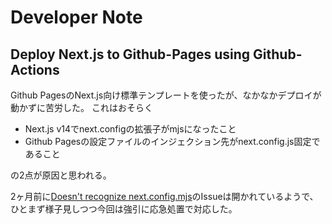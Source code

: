 # Developer Note

## Deploy Next.js to Github-Pages using Github-Actions

Github PagesのNext.js向け標準テンプレートを使ったが、なかなかデプロイが動かずに苦労した。
これはおそらく

- Next.js v14でnext.configの拡張子がmjsになったこと
- Github Pagesの設定ファイルのインジェクション先がnext.config.js固定であること

の2点が原因と思われる。

2ヶ月前に[Doesn't recognize next.config.mjs](https://github.com/actions/configure-pages/issues/107)のIssueは開かれているようで、ひとまず様子見しつつ今回は強引に応急処置で対応した。
